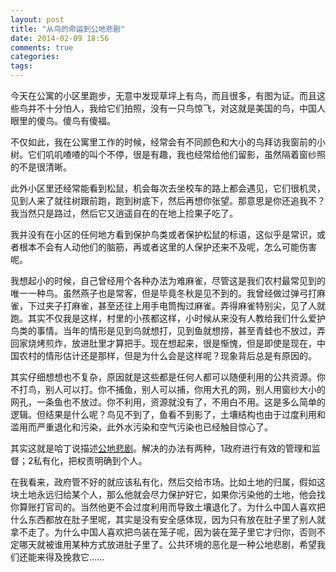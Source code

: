 ```yaml
---
layout: post
title: "从鸟的命运到公地悲剧"
date: 2014-02-09 18:56
comments: true
categories: 
tags: 
---
```

今天在公寓的小区里跑步，无意中发现草坪上有鸟，而且很多，有图为证。而且这些鸟并不十分怕人，我给它们拍照，没有一只鸟惊飞，对这就是美国的鸟，中国人眼里的傻鸟。傻鸟有傻福。  

不仅如此，我在公寓里工作的时候，经常会有不同颜色和大小的鸟拜访我窗前的小树。它们叽叽喳喳的叫个不停，很是有趣，我也经常给他们留影，虽然隔着窗纱照的不是很清晰。  

此外小区里还经常能看到松鼠，机会每次去坐校车的路上都会遇见，它们很机灵，见到人来了就往树跟前跑，跑到树底下，然后再想你张望。那意思是你还追我不？我当然只是路过，然后它又逍遥自在的在地上捡果子吃了。  

我并没有在小区的任何地方看到保护鸟类或者保护松鼠的标语，这似乎是常识，或者根本不会有人动他们的脑筋，再或者这里的人保护还来不及呢，怎么可能伤害呢。  

我想起小的时候，自己曾经用个各种办法为难麻雀，尽管这是我们农村最常见到的唯一一种鸟。虽然燕子也是常客，但是毕竟冬秋是见不到的。我曾经做过弹弓打麻雀，下过夹子打麻雀，甚至还往上用手电筒掏过麻雀。弄得麻雀特别尖，见了人就跑。其实不仅我是这样，村里的小孩都这样，小时候从来没有人教给我们什么爱护鸟类的事情。当年的情形是见到鸟就想打，见到鱼就想捞，甚至青蛙也不放过，弄回家烧烤煎炸，放进肚里才算把手。现在想起来，很是惭愧，但是即使是现在，中国农村的情形估计还是那样，但是为什么会是这样呢？现象背后总是有原因的。  

其实仔细想想也不复杂，原因就是这些都是任何人都可以随便利用的公共资源。你不打鸟，别人可以打。你不捕鱼，别人可以捕，你用大孔的网，别人用窗纱大小的网孔，一条鱼也不放过。你不利用，资源就没有了，不用白不用。这是多么简单的逻辑。但结果是什么呢？鸟见不到了，鱼看不到影了，土壤结构也由于过度利用和滥用而严重退化和污染，此外水污染和空气污染也已经触目惊心了。  

其实这就是哈丁说描述[公地悲剧](http://wiki.mbalib.com/wiki/%E5%85%AC%E5%9C%B0%E6%82%B2%E5%89%A7)。解决的办法有两种，1政府进行有效的管理和监督；2私有化，把权责明确到个人。  

在我看来，政府管不好的就应该私有化，然后交给市场。比如土地的归属，假如这块土地永远归给某个人，那么他就会尽力保护好它，如果你污染他的土地，他会找你算账打官司的。当然他更不会过度利用而导致土壤退化了。为什么中国人喜欢把什么东西都放在肚子里呢，其实是没有安全感体现，因为只有放在肚子里了别人就拿不走了。为什么中国人喜欢把鸟装在笼子呢，因为装在笼子里它才归你，否则不定哪天就被谁用某种方式放进肚子里了。公共环境的恶化是一种公地悲剧，希望我们还能来得及挽救它……  